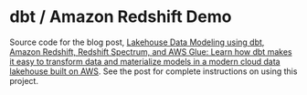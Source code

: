 # dbt / Amazon Redshift Demo

Source code for the blog post, [Lakehouse Data Modeling using dbt, Amazon Redshift, Redshift Spectrum, and AWS Glue: Learn how dbt makes it easy to transform data and materialize models in a modern cloud data lakehouse built on AWS](https://garystafford.medium.com/lakehouse-data-modeling-using-dbt-amazon-redshift-redshift-spectrum-and-aws-glue-fdc5629c3df8). See the post for complete instructions on using this project.
